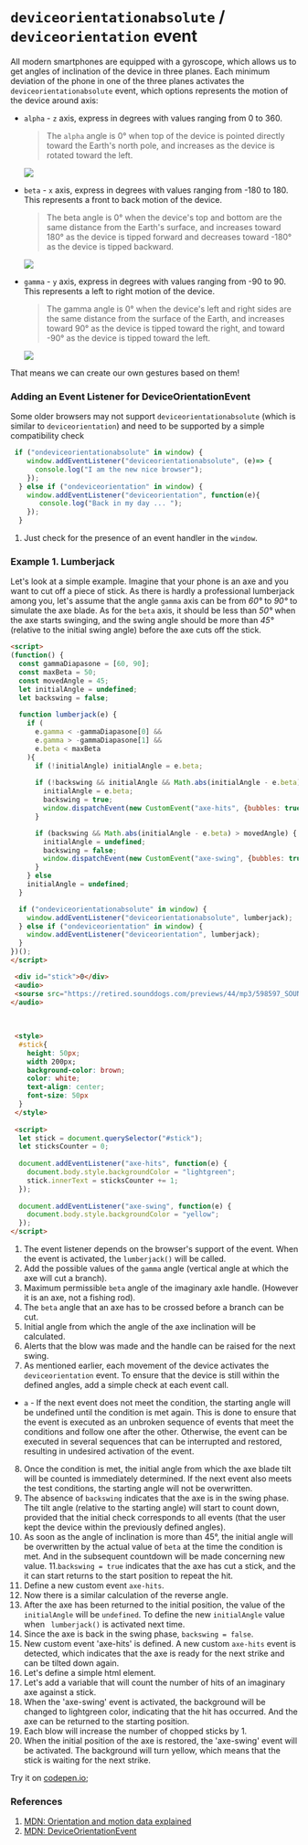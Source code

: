 # `deviceorientationabsolute` / `deviceorientation` event
All modern smartphones are equipped with a gyroscope, which allows us to get angles of inclination of the 
device in three planes. Each minimum deviation of the phone in one of the three planes activates the 
`deviceorientationabsolute` event, which options represents the motion of the device around axis: 
 * `alpha`  - `z` axis, express in degrees with values ranging from 0 to 360.
   > The `alpha` angle is 0° when top of the device is pointed directly toward the Earth's north pole,
   > and increases as the device is rotated toward the left.
   <p><img src="./img/alpha.png" style="text-align:center"/></p>
 
 
 * `beta` - `x` axis, express in degrees with values ranging from -180 to 180. This represents a front to back 
    motion of the device.
   > The beta angle is 0° when the device's top and bottom are the same distance from the Earth's surface, and 
   > increases toward 180° as the device is tipped forward and decreases toward -180° as the device is tipped 
  backward.
   <p><img src="./img/beta.png" style="text-align:center"/></p>
   
   
 * `gamma` - `y` axis, express in degrees with values ranging from -90 to 90. This represents a left to right motion
  of the device.
    > The gamma angle is 0° when the device's left and right sides are the same distance from the surface of the Earth,
    >and increases toward 90° as the device is tipped toward the right, and toward -90° as the device is tipped toward
    >the left.
    <p><img src="./img/gamma.png" style="text-align:center"/></p>
   
That means we can create our own gestures based on them! 

### Adding an Event Listener for DeviceOrientationEvent

Some older browsers may not support `deviceorientationabsolute` (which is similar to `deviceorientation`)
 and need to be supported by a simple compatibility check
 ```javascript
  if ("ondeviceorientationabsolute" in window) {                                 //[1]
     window.addEventListener("deviceorientationabsolute", (e)=> {
       console.log("I am the new nice browser");
     });
   } else if ("ondeviceorientation" in window) {                                 //[1]
     window.addEventListener("deviceorientation", function(e){
        console.log("Back in my day ... ");
     });  
   }
 ```
1. Just check for the presence of an event handler in the `window`.

### Example 1. Lumberjack
Let's look at a simple example. Imagine that your phone is an axe and you want to cut off a piece of stick.
As there is hardly a professional lumberjack among you, let's assume that the angle `gamma` axis can be from *60°*
to *90°* to simulate the axe blade. 
As for the `beta` axis, it should be less than *50°* when the axe starts swinging, and the swing angle should be more than *45°* 
(relative to the initial swing angle) before the axe cuts off the stick.

```html
<script>
(function() {
  const gammaDiapasone = [60, 90];                                                            //[2]
  const maxBeta = 50;                                                                         //[3]
  const movedAngle = 45;                                                                      //[4]
  let initialAngle = undefined;                                                               //[5]
  let backswing = false;                                                                      //[6]
               
  function lumberjack(e) {                                                                    //[1]
    if (                                                                                      //[7]
      e.gamma < -gammaDiapasone[0] &&               
      e.gamma > -gammaDiapasone[1] &&               
      e.beta < maxBeta              
    ){ 
      if (!initialAngle) initialAngle = e.beta;                                               //[8]
      
      if (!backswing && initialAngle && Math.abs(initialAngle - e.beta) > movedAngle) {       //[9]
        initialAngle = e.beta;                                                                //[10]
        backswing = true;                                                                     //[11]
        window.dispatchEvent(new CustomEvent("axe-hits", {bubbles: true, composed: true}));   //[12]                                                        //[15]
      }

      if (backswing && Math.abs(initialAngle - e.beta) > movedAngle) {                        //[13]
        initialAngle = undefined;                                                             //[14]
        backswing = false;                                                                    //[15]
        window.dispatchEvent(new CustomEvent("axe-swing", {bubbles: true, composed: true}));  //[16]
      }
    } else
    initialAngle = undefined;                                                                 //[7a]
  }

  if ("ondeviceorientationabsolute" in window) {                                              //[1]
    window.addEventListener("deviceorientationabsolute", lumberjack);
  } else if ("ondeviceorientation" in window) {
    window.addEventListener("deviceorientation", lumberjack);
  }
})();
</script>

 <div id="stick">0</div>                                                                      <!--[17]-->
 <audio>
 <sourse src="https://retired.sounddogs.com/previews/44/mp3/598597_SOUNDDOGS__ax.mp3" type="audio/mpeg"> 
</audio>
 
 
 
 <style>
  #stick{
    height: 50px;
    width 200px;
    background-color: brown;
    color: white;
    text-align: center;
    font-size: 50px
  }
 </style>
 
 <script>
  let stick = document.querySelector("#stick");                                               
  let sticksCounter = 0;                                                                      //[18]
   
  document.addEventListener("axe-hits", function(e) {                                        
    document.body.style.backgroundColor = "lightgreen";                                       //[19]
    stick.innerText = sticksCounter += 1;                                                     //[20]
  });
  
  document.addEventListener("axe-swing", function(e) {                                        
    document.body.style.backgroundColor = "yellow";                                           //[21]
  });
</script>
```
1. The event listener depends on the browser's support of the event. When the event is activated, the `lumberjack()` will
 be called.
2. Add the possible values of the `gamma` angle (vertical angle at which the axe will cut a branch).
3. Maximum permissible `beta` angle of the imaginary axle handle. (However it is an axe, not a fishing rod).
4. The `beta` angle that an axe has to be crossed before a branch can be cut.
5. Initial angle from which the angle of the axe inclination will be calculated. 
6. Alerts that the blow was made and the handle can be raised for the next swing.
7. As mentioned earlier, each movement of the device activates the `deviceorientation` event. To ensure that the device 
is still within the defined angles, add a simple check at each event call.
 * `a` - If the next event does not meet the condition, the starting angle will be undefined until the condition is met 
 again. This is done to ensure that the event is executed as an unbroken sequence of events that meet the conditions and
 follow one after the other.   Otherwise, the event can be executed in several sequences that can be interrupted and 
 restored, resulting in undesired activation of the event.
8. Once the condition is met, the initial angle from which the axe blade tilt will be counted is immediately determined.
 If the next event also meets the test conditions, the starting angle will not be overwritten.
9. The absence of `backswing` indicates that the axe is in the swing phase. The tilt angle (relative to the starting angle)
 will start to count down, provided that the initial check corresponds to all events (that the user kept the device 
 within the previously defined angles).
10. As soon as the angle of inclination is more than 45°, the initial angle will be overwritten by the actual value of 
`beta` at the time the condition is met. And in the subsequent countdown will be made concerning new value.
11.`backswing = true` indicates that the axe has cut a stick, and the it can start returns to the start position to repeat the hit.
12. Define a new custom event `axe-hits`.
13. Now there is a similar calculation of the reverse angle.
14. After the axe has been returned to the initial position, the value of the `initialAngle` will be `undefined`.
 To define the new `initialAngle` value when ` lumberjack()` is activated next time.
15. Since the axe is back in the swing phase, `backswing = false`.
16. New custom event 'axe-hits' is defined. A new custom `axe-hits` event is detected, which indicates that the axe is
 ready for the next strike and can be tilted down again.
17. Let's define a simple html element.
18. Let's add a variable that will count the number of hits of an imaginary axe against a stick.
19. When the 'axe-swing' event is activated, the background will be changed to lightgreen color, indicating that the hit 
has occurred. And the axe can be returned to the starting position.
20. Each blow will increase the number of chopped sticks by 1.
21. When the initial position of the axe is restored, the 'axe-swing' event will be activated. The background will 
turn yellow, which means that the stick is waiting for the next strike.


Try it on [codepen.io](https://s.codepen.io/Halochkin/debug/RmgbXj/xnMabNPXVgKr);
### References
1. [MDN: Orientation and motion data explained](https://developer.mozilla.org/en-US/docs/Web/Guide/Events/Orientation_and_motion_data_explained)
2. [MDN: DeviceOrientationEvent](https://developer.mozilla.org/en-US/docs/Web/API/DeviceOrientationEvent/DeviceOrientationEvent)
